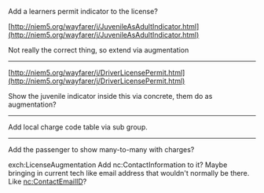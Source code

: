 Add a learners permit indicator to the license?

[http://niem5.org/wayfarer/j/JuvenileAsAdultIndicator.html](http://niem5.org/wayfarer/j/JuvenileAsAdultIndicator.html)  
  

Not really the correct thing, so extend via augmentation


___
[http://niem5.org/wayfarer/j/DriverLicensePermit.html](http://niem5.org/wayfarer/j/DriverLicensePermit.html)  
  

Show the juvenile indicator inside this via concrete, them do as augmentation?

___

Add local charge code table via sub group.

___

Add the passenger to show many-to-many with charges?
      



exch:LicenseAugmentation Add nc:ContactInformation to it? Maybe bringing in current tech like email address that wouldn't normally be there. Like [nc:ContactEmailID](http://niem5.org/wayfarer/nc/ContactEmailID.html)?

